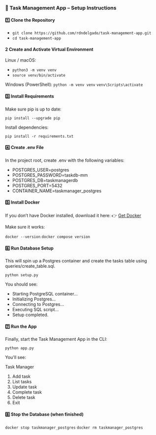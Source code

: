 ### 🚀 Task Management App – Setup Instructions

#### 1️⃣ Clone the Repository
- `git clone https://github.com/rdndelgado/task-management-app.git`
- `cd task-management-app`

#### 2️ Create and Activate Virtual Environment
Linux / macOS:
- `python3 -m venv venv`
- `source venv/bin/activate`

Windows (PowerShell):
`python -m venv venv`
`venv\Scripts\activate`

#### 3️⃣ Install Requirements

Make sure pip is up to date:

`pip install --upgrade pip`


Install dependencies:

`pip install -r requirements.txt`

#### 4️⃣ Create .env File

In the project root, create .env with the following variables:

- POSTGRES_USER=postgres
- POSTGRES_PASSWORD=taskdb-mm
- POSTGRES_DB=taskmanagerdb
- POSTGRES_PORT=5432
- CONTAINER_NAME=taskmanager_postgres

#### 5️⃣ Install Docker

If you don’t have Docker installed, download it here:
👉 [Get Docker](https://docs.docker.com/get-docker/)

Make sure it works:

`docker --version`
`docker compose version`

#### 6️⃣ Run Database Setup

This will spin up a Postgres container and create the tasks table using queries/create_table.sql.

`python setup.py`

You should see:

- Starting PostgreSQL container...
- Initializing Postgres...
- Connecting to Postgres...
- Executing SQL script...
- Setup completed.

#### 7️⃣ Run the App

Finally, start the Task Management App in the CLI:

`python app.py`

You'll see:

Task Manager
1. Add task
2. List tasks
3. Update task
4. Complete task
5. Delete task
6. Exit

#### 8️⃣ Stop the Database (when finished)
`docker stop taskmanager_postgres`
`docker rm taskmanager_postgres`